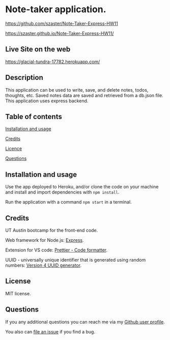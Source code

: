 # Note-taker application.

https://github.com/szaster/Note-Taker-Express-HW11

https://szaster.github.io/Note-Taker-Express-HW11/

## Live Site on the web

https://glacial-tundra-17782.herokuapp.com/

## Description

This application can be used to write, save, and delete notes, todos, thoughts, etc. Saved notes data are saved and retrieved from a db.json file. This application uses express backend.

## Table of contents

[Installation and usage](#installation)

[Credits](#credits)

[Licence](#license)

[Questions](#questions)

## Installation and usage

Use the app deployed to Heroku, and/or clone the code on your machine and install and import dependencies with `npm install`.

Run the application with a command `npm start` in a terminal.

## Credits

UT Austin bootcamp for the front-end code.

Web framework for Node.js: [Express](https://www.npmjs.com/package/express).

Extension for VS code: [Prettier - Code formatter](https://marketplace.visualstudio.com/items?itemName=esbenp.prettier-vscode).

UUID - universally unique identifier that is generated using random numbers: [Version 4 UUID generator](https://www.npmjs.com/package/uuid).

## License

MIT license.

## Questions

If you any additional questions you can reach me via my [Github user profile](https://www.github.com/szaster).

You also can [file an issue](https://github.com/szaster/Note-Taker-Express-HW11/issues) if you find a bug.
